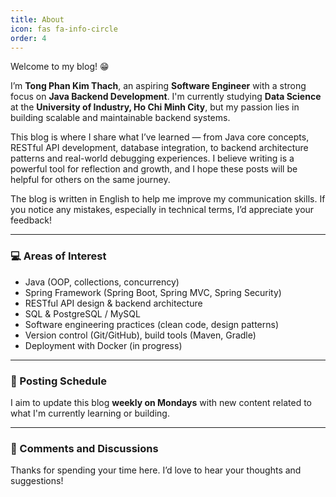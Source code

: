 ```yaml
---
title: About
icon: fas fa-info-circle
order: 4
---
```


Welcome to my blog! 😁

I’m **Tong Phan Kim Thach**, an aspiring **Software Engineer** with a strong focus on **Java Backend Development**. I'm currently studying **Data Science** at the **University of Industry, Ho Chi Minh City**, but my passion lies in building scalable and maintainable backend systems.

This blog is where I share what I’ve learned — from Java core concepts, RESTful API development, database integration, to backend architecture patterns and real-world debugging experiences. I believe writing is a powerful tool for reflection and growth, and I hope these posts will be helpful for others on the same journey.

The blog is written in English to help me improve my communication skills. If you notice any mistakes, especially in technical terms, I’d appreciate your feedback!

---

### 💻 Areas of Interest

- Java (OOP, collections, concurrency)
- Spring Framework (Spring Boot, Spring MVC, Spring Security)
- RESTful API design & backend architecture
- SQL & PostgreSQL / MySQL
- Software engineering practices (clean code, design patterns)
- Version control (Git/GitHub), build tools (Maven, Gradle)
- Deployment with Docker (in progress)

---

### 📅 Posting Schedule

I aim to update this blog **weekly on Mondays** with new content related to what I'm currently learning or building.

---

### 💬 Comments and Discussions

Thanks for spending your time here. I’d love to hear your thoughts and suggestions!

